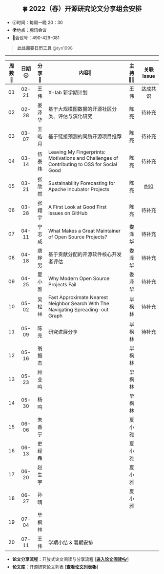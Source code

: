 ## <p align="center">🍀 2022（春）开源研究论文分享组会安排</p>

- 🕣时间：每周一晚 20：30
- 🌍地点：腾讯会议
- 📠会议号：490-429-081

> **此处需要日历工具** @tyn1998

****


周数📆  | 日期🕣 | 分享🙋 | 内容📒 | 主持💂‍♂️ | 关联 Issue |
:--------:|:--------:|:--------:|--------|:--------:|:--------:|
01  | 02-21 | 王伟 | X-lab 新学期计划 | 王伟 | 达成共识 |
02  | 02-28 | 娄泽华 | 基于大规模图数据的开源社区分类、评估与演化研究 | 陈亮 | 待补充 |
03  | 03-07 | 王皓月 | 基于链接预测的同质开源项目推荐 | 陈亮 | 待补充 |
04  | 03-14 | 伍泰炜 | Leaving My Fingerprints: Motivations and Challenges of Contributing to OSS for Social Good | 陈亮 | 待补充 |
05  | 03-21 | 张欣然 | Sustainability Forecasting for Apache Incubator Projects | 陈亮 | [#40](https://github.com/X-lab2017/open-research/issues/40) |
06  | 03-28 | 张翔宇 | A First Look at Good First Issues on GitHub | 陈亮 | 待补充 |
07  | 04-11 | 宁志成 | What Makes a Great Maintainer of Open Source Projects? | 娄泽华 | 待补充 |
08  | 04-18 | 唐烨男 | 基于贡献分配的开源软件核心开发者评估 | 娄泽华 | 待补充 |
09  | 04-25 | 夏小雅 | Why Modern Open Source Projects Fail | 娄泽华 | 待补充 |
10  | 05-02 | 吴松林 | Fast Approximate Nearest Neighbor Search With The Navigating Spreading-out Graph | 毕枫林 | 待补充 |
11  | 05-09 | 陈亮 | 研究进展分享 | 毕枫林 | 待补充 |
12  | 05-16 | 翁振杰 | | 毕枫林 | |
13  | 05-23 | 顾业鸣 |  | 毕枫林 | |
14  | 05-30 | 杨鸣 |  | 毕枫林 | |
15  | 06-06 | 朱香宁 |  | 夏小雅 | |
16  | 06-13 | 史经犇 |  | 夏小雅 | |
17  | 06-20 | 赵生宇 |  | 夏小雅 | |
18  | 06-27 | 孙晴 |  | 夏小雅 | |
19  | 07-04 | 毕枫林 |  |  | |
20  | 07-11 | 王伟 | 学期小结 & 暑期安排 |  | |


* **论文分享流程**：开放式论文阅读与分享流程 [[**进入论文阅读👓**](https://github.com/X-lab2017/open-research/tree/main/OpenReading "论文阅读")]
* **论文库**：开源研究论文列表 [[**查看论文列表📚**](https://github.com/X-lab2017/open-research/blob/main/openlist.md "论文列表")]
